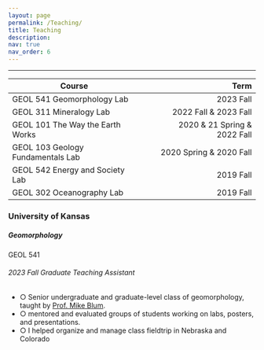 ```yaml
---
layout: page
permalink: /Teaching/
title: Teaching
description:
nav: true
nav_order: 6
---
```


---

| Course                                      |        |        | Term                     |
|---------------------------------------------|--------|--------|--------------------------:|
| GEOL 541 Geomorphology Lab                  |        |        | 2023 Fall                |
| GEOL 311 Mineralogy Lab                     |        |        | 2022 Fall & 2023 Fall    |
| GEOL 101 The Way the Earth Works            |        |        | 2020 & 21 Spring & 2022 Fall  |
| GEOL 103 Geology Fundamentals Lab           |        |        | 2020 Spring & 2020 Fall              |
| GEOL 542 Energy and Society Lab             |        |        | 2019 Fall                |
| GEOL 302 Oceanography Lab                   |        |        | 2019 Fall                |


<h3 class="mt-4">University of Kansas</h3>

<div class="card mt-3">
  <div class="p-3">
    <div class="row">
      <div class="col-sm-10">
        <h5 class="font-weight-bold">Geomorphology</h5>
      </div>
      <div class="col-sm-2 text-left text-sm-right">
        <span class="badge font-weight-bold light-green darken-1 text-uppercase align-middle"  href="https://www.cs.cmu.edu/~pradeepr/courses/701/2018-spring/" target="_blank">
            GEOL 541 
        </span>
      </div>
    </div>
    <h6 class="font-italic mt-2 mt-sm-0">2023 Fall Graduate Teaching Assistant</h6>
    <ul class="card-text font-weight-light list-group list-group-flush">
      <li class="list-group-item">○ Senior undergraduate and graduate-level class of geomorphology, taught by <a href="https://geo.ku.edu/people/michael-blum" target="_blank">Prof. Mike Blum</a>.
      <li class="list-group-item">○  mentored and evaluated groups of students working on labs, posters, and presentations.</li>
      <li class="list-group-item">○ I helped organize and manage class fieldtrip in Nebraska and Colorado</li>
